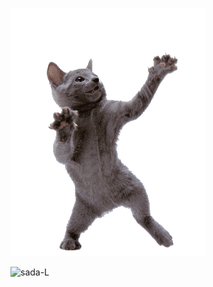 ![sada-L](https://github.com/sada-L/SHINY/blob/main/dancing-cat-53.gif)

![sada-L](https://github.com/sada-L/SHINY/blob/main/%D0%B3%D0%B8%D1%84%D0%BA%D0%B8-Matt-Furie-artist-pepe-the-frog-7573618.gif)
 
